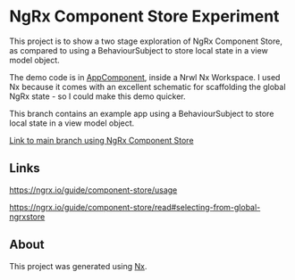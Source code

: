 # NgRx Component Store Experiment

This project is to show a two stage exploration of NgRx Component Store, as compared to using a BehaviourSubject to store local state in a view model object.

The demo code is in [AppComponent](https://github.com/tomwhite007/ngrx-component-store-experiment/blob/original-version-using-behaviour-subjects/apps/playground/src/app/app.component.ts), inside a Nrwl Nx Workspace. I used Nx because it comes with an excellent schematic for scaffolding the global NgRx state - so I could make this demo quicker.

This branch contains an example app using a BehaviourSubject to store local state in a view model object.

[Link to main branch using NgRx Component Store](https://github.com/tomwhite007/ngrx-component-store-experiment)

## Links

https://ngrx.io/guide/component-store/usage

https://ngrx.io/guide/component-store/read#selecting-from-global-ngrxstore

## About

This project was generated using [Nx](https://nx.dev).
